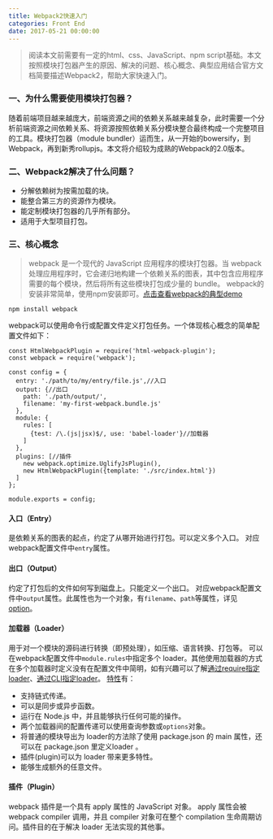 ```yaml
---
title: Webpack2快速入门
categories: Front End
date: 2017-05-21 00:00:00
---
```

>阅读本文前需要有一定的html、css、JavaScript、npm script基础。本文按照模块打包器产生的原因、解决的问题、核心概念、典型应用结合官方文档简要描述Webpack2，帮助大家快速入门。

### 一、为什么需要使用模块打包器？
随着前端项目越来越庞大，前端资源之间的依赖关系越来越复杂，此时需要一个分析前端资源之间依赖关系、将资源按照依赖关系分模块整合最终构成一个完整项目的工具。模块打包器（module bundler）运而生，从一开始的bowersify，到Webpack，再到新秀rollupjs。本文将介绍较为成熟的Webpack的2.0版本。

### 二、Webpack2解决了什么问题？
- 分解依赖树为按需加载的块。
- 能整合第三方的资源作为模块。
- 能定制模块打包器的几乎所有部分。
- 适用于大型项目打包。

### 三、核心概念
>webpack 是一个现代的 JavaScript 应用程序的模块打包器。当 webpack 处理应用程序时，它会递归地构建一个依赖关系的图表，其中包含应用程序需要的每个模块，然后将所有这些模块打包成少量的 bundle。
webpack的安装非常简单，使用npm安装即可。[点击查看webpack的典型demo](https://github.com/ruanyf/webpack-demos)

```
npm install webpack
```
webpack可以使用命令行或配置文件定义打包任务。一个体现核心概念的简单配置文件如下：
```
const HtmlWebpackPlugin = require('html-webpack-plugin'); 
const webpack = require('webpack'); 

const config = {
  entry: './path/to/my/entry/file.js',//入口
  output: {//出口
    path: './path/output/',
    filename: 'my-first-webpack.bundle.js'
  },
  module: {
    rules: [
      {test: /\.(js|jsx)$/, use: 'babel-loader'}//加载器
    ]
  },
  plugins: [//插件
    new webpack.optimize.UglifyJsPlugin(),
    new HtmlWebpackPlugin({template: './src/index.html'})
  ]
};

module.exports = config;
```
#### 入口（Entry）
是依赖关系的图表的起点，约定了从哪开始进行打包。可以定义多个入口。
对应webpack配置文件中`entry`属性。
#### 出口（Output）
约定了打包后的文件如何写到磁盘上。只能定义一个出口。
对应webpack配置文件中`output`属性。此属性也为一个对象，有`filename`、`path`等属性，详见[option](https://webpack.js.org/concepts/output/#options)。
#### 加载器（Loader）
用于对一个模块的源码进行转换（即预处理），如压缩、语言转换、打包等。
可以在webpack配置文件中`module.rules`中指定多个 loader。其他使用加载器的方式在多个加载器时定义没有在配置文件中简明，如有兴趣可以了解[通过require指定loader](https://doc.webpack-china.org/concepts/loaders/#-require)、[通过CLI指定loader](https://webpack.js.org/concepts/loaders/#via-cli)。
[特性](https://webpack.js.org/concepts/loaders/#loader-features)有：
- 支持链式传递。
- 可以是同步或异步函数。
- 运行在 Node.js 中，并且能够执行任何可能的操作。
- 两个加载器间的配置传递可以使用查询参数或`options`对象。
- 将普通的模块导出为 loader的方法除了使用 package.json 的 main 属性，还可以在 package.json 里定义loader 。
- 插件(plugin)可以为 loader 带来更多特性。
- 能够生成额外的任意文件。

#### 插件（Plugin）
webpack 插件是一个具有 apply 属性的 JavaScript 对象。 apply 属性会被 webpack compiler 调用，并且 compiler 对象可在整个 compilation 生命周期访问。插件目的在于解决 loader 无法实现的其他事。




